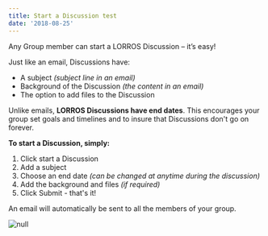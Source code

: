 ```yaml
---
title: Start a Discussion test
date: '2018-08-25'
---
```

Any Group member can start a LORROS Discussion – it’s easy!

Just like an email, Discussions have:

* A subject _(subject line in an email)_
* Background of the Discussion _(the content in an email)_
* The option to add files to the Discussion

Unlike emails, **LORROS Discussions have end dates**. This encourages your group set goals and timelines and to insure that Discussions don't go on forever.

**To start a Discussion, simply:**

1. Click start a Discussion
2. Add a subject
3. Choose an end date _(can be changed at anytime during the discussion)_
4. Add the background and files _(if required)_
5. Click Submit - that's it!

An email will automatically be sent to all the members of your group.

![null](https://s3.ca-central-1.amazonaws.com/lorros2.data/onlineManual/start-discussion.gif)
